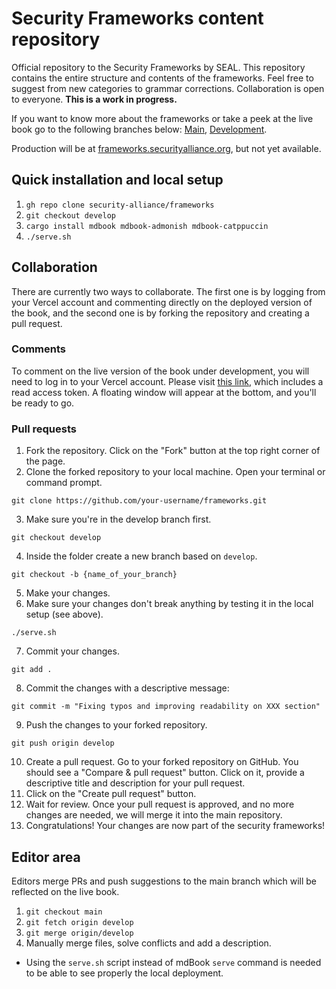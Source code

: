 # Security Frameworks content repository

Official repository to the Security Frameworks by SEAL. This repository contains the entire
structure and contents of the frameworks. Feel free to suggest from new categories to grammar
corrections. Collaboration is open to everyone. **This is a work in progress.**

If you want to know more about the frameworks or take a peek at the live book go to the following
branches below: [Main](https://seal-frameworks.vercel.app/),
[Development](https://frameworks-git-develop-seal-frameworks.vercel.app/?_vercel_share=zOI0Q3riUfDv1Lq1IylFz2hXQzYPcmLp).

Production will be at [frameworks.securityalliance.org](https://frameworks.securityalliance.org),
but not yet available.

## Quick installation and local setup

1. `gh repo clone security-alliance/frameworks`
2. `git checkout develop`
3. `cargo install mdbook mdbook-admonish mdbook-catppuccin`
4. `./serve.sh`

## Collaboration

There are currently two ways to collaborate. The first one is by logging from your Vercel account
and commenting directly on the deployed version of the book, and the second one is by forking the
repository and creating a pull request.

### Comments

To comment on the live version of the book under development, you will need to log in to your Vercel account. Please visit [this link](https://frameworks-git-develop-seal-frameworks.vercel.app/?_vercel_share=zOI0Q3riUfDv1Lq1IylFz2hXQzYPcmLp), which includes a read access token. A floating window will appear at the bottom, and you'll be ready to go.

### Pull requests

1. Fork the repository. Click on the "Fork" button at the top right corner of the page.
2. Clone the forked repository to your local machine. Open your terminal or command prompt.
```
git clone https://github.com/your-username/frameworks.git
```
3. Make sure you're in the develop branch first.
```
git checkout develop
```
4. Inside the folder create a new branch based on `develop`.
```
git checkout -b {name_of_your_branch}
```
5. Make your changes.
6. Make sure your changes don't break anything by testing it in the local setup (see above).
```
./serve.sh
```
7. Commit your changes.
```
git add .
```
8. Commit the changes with a descriptive message:
```
git commit -m "Fixing typos and improving readability on XXX section"
```
9. Push the changes to your forked repository.
```
git push origin develop
```
10. Create a pull request. Go to your forked repository on GitHub. You should see a "Compare & pull request" button. Click on it, provide a descriptive title and description for your pull request.
11. Click on the "Create pull request" button.
12. Wait for review. Once your pull request is approved, and no more changes are needed, we will merge it into the main repository.
13. Congratulations! Your changes are now part of the security frameworks!

## Editor area

Editors merge PRs and push suggestions to the main branch which will be reflected on the live book.

1. `git checkout main`
2. `git fetch origin develop`
3. `git merge origin/develop`
4. Manually merge files, solve conflicts and add a description.

- Using the `serve.sh` script instead of mdBook `serve` command is needed to be able to see properly the local deployment.